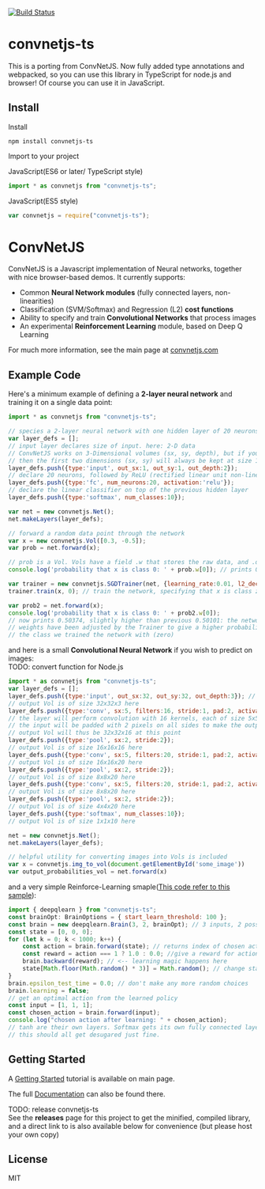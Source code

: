 [![Build Status](https://travis-ci.org/yoskeoka/convnetjs-ts.svg?branch=master)](https://travis-ci.org/yoskeoka/convnetjs-ts)

# convnetjs-ts

This is a porting from ConvNetJS.
Now fully added type annotations and webpacked, so you can use this library in TypeScript for node.js and browser!
Of course you can use it in JavaScript.

## Install

Install
```
npm install convnetjs-ts
```

Import to your project

JavaScript(ES6 or later/ TypeScript style)
```js
import * as convnetjs from "convnetjs-ts"; 
```

JavaScript(ES5 style)
```js
var convnetjs = require("convnetjs-ts");
```

# ConvNetJS

ConvNetJS is a Javascript implementation of Neural networks, together with nice browser-based demos. It currently supports:

- Common **Neural Network modules** (fully connected layers, non-linearities)
- Classification (SVM/Softmax) and Regression (L2) **cost functions**
- Ability to specify and train **Convolutional Networks** that process images
- An experimental **Reinforcement Learning** module, based on Deep Q Learning

For much more information, see the main page at [convnetjs.com](http://convnetjs.com)

## Example Code

Here's a minimum example of defining a **2-layer neural network** and training
it on a single data point:

```js
import * as convnetjs from "convnetjs-ts"; 

// species a 2-layer neural network with one hidden layer of 20 neurons
var layer_defs = [];
// input layer declares size of input. here: 2-D data
// ConvNetJS works on 3-Dimensional volumes (sx, sy, depth), but if you're not dealing with images
// then the first two dimensions (sx, sy) will always be kept at size 1
layer_defs.push({type:'input', out_sx:1, out_sy:1, out_depth:2});
// declare 20 neurons, followed by ReLU (rectified linear unit non-linearity)
layer_defs.push({type:'fc', num_neurons:20, activation:'relu'}); 
// declare the linear classifier on top of the previous hidden layer
layer_defs.push({type:'softmax', num_classes:10});

var net = new convnetjs.Net();
net.makeLayers(layer_defs);

// forward a random data point through the network
var x = new convnetjs.Vol([0.3, -0.5]);
var prob = net.forward(x); 

// prob is a Vol. Vols have a field .w that stores the raw data, and .dw that stores gradients
console.log('probability that x is class 0: ' + prob.w[0]); // prints 0.50101

var trainer = new convnetjs.SGDTrainer(net, {learning_rate:0.01, l2_decay:0.001});
trainer.train(x, 0); // train the network, specifying that x is class zero

var prob2 = net.forward(x);
console.log('probability that x is class 0: ' + prob2.w[0]);
// now prints 0.50374, slightly higher than previous 0.50101: the networks
// weights have been adjusted by the Trainer to give a higher probability to
// the class we trained the network with (zero)
```

and here is a small **Convolutional Neural Network** if you wish to predict on images:  
TODO: convert function for Node.js

```js
import * as convnetjs from "convnetjs-ts"; 
var layer_defs = [];
layer_defs.push({type:'input', out_sx:32, out_sy:32, out_depth:3}); // declare size of input
// output Vol is of size 32x32x3 here
layer_defs.push({type:'conv', sx:5, filters:16, stride:1, pad:2, activation:'relu'});
// the layer will perform convolution with 16 kernels, each of size 5x5.
// the input will be padded with 2 pixels on all sides to make the output Vol of the same size
// output Vol will thus be 32x32x16 at this point
layer_defs.push({type:'pool', sx:2, stride:2});
// output Vol is of size 16x16x16 here
layer_defs.push({type:'conv', sx:5, filters:20, stride:1, pad:2, activation:'relu'});
// output Vol is of size 16x16x20 here
layer_defs.push({type:'pool', sx:2, stride:2});
// output Vol is of size 8x8x20 here
layer_defs.push({type:'conv', sx:5, filters:20, stride:1, pad:2, activation:'relu'});
// output Vol is of size 8x8x20 here
layer_defs.push({type:'pool', sx:2, stride:2});
// output Vol is of size 4x4x20 here
layer_defs.push({type:'softmax', num_classes:10});
// output Vol is of size 1x1x10 here

net = new convnetjs.Net();
net.makeLayers(layer_defs);

// helpful utility for converting images into Vols is included
var x = convnetjs.img_to_vol(document.getElementById('some_image'))
var output_probabilities_vol = net.forward(x)
```

and a very simple Reinforce-Learning smaple([This code refer to this sample](http://cs.stanford.edu/people/karpathy/convnetjs/docs.html)):
```js
import { deepqlearn } from "convnetjs-ts";
const brainOpt: BrainOptions = { start_learn_threshold: 100 };
const brain = new deepqlearn.Brain(3, 2, brainOpt); // 3 inputs, 2 possible outputs (0,1)
const state = [0, 0, 0];
for (let k = 0; k < 1000; k++) {
    const action = brain.forward(state); // returns index of chosen action
    const reward = action === 1 ? 1.0 : 0.0; //give a reward for action 1 (no matter what state is)
    brain.backward(reward); // <-- learning magic happens here
    state[Math.floor(Math.random() * 3)] = Math.random(); // change state
}
brain.epsilon_test_time = 0.0; // don't make any more random choices
brain.learning = false;
// get an optimal action from the learned policy
const input = [1, 1, 1];
const chosen_action = brain.forward(input);
console.log("chosen action after learning: " + chosen_action);
// tanh are their own layers. Softmax gets its own fully connected layer.
// this should all get desugared just fine.
```

## Getting Started
A [Getting Started](http://cs.stanford.edu/people/karpathy/convnetjs/started.html) tutorial is available on main page.

The full [Documentation](http://cs.stanford.edu/people/karpathy/convnetjs/docs.html) can also be found there.

TODO: release convnetjs-ts  
See the **releases** page for this project to get the minified, compiled library, and a direct link to is also available below for convenience (but please host your own copy)

## License
MIT
